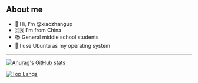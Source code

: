 ## About me

- 👋 Hi, I’m @xiaozhangup
- 🇨🇳 I'm from China
- 📚️ General middle school students
- 🦐 I use Ubuntu as my operating system

---

[![Anurag's GitHub stats](https://github-readme-stats.vercel.app/api?username=xiaozhangup&layout=compact&hide_border=true&show_icons=true&theme=tokyonight)](https://github.com/xiaozhangup)

[![Top Langs](https://github-readme-stats.vercel.app/api/top-langs/?username=xiaozhangup&layout=compact&hide_border=true&show_icons=true&card_width=445&theme=tokyonight)](https://github.com/xiaozhangup)
